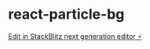 # react-particle-bg

[Edit in StackBlitz next generation editor ⚡️](https://stackblitz.com/~/github.com/quadraticgames/react-particle-bg)